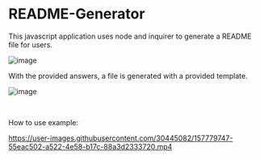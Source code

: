 # README-Generator

This javascript application uses node and inquirer to generate a README file for users.

![image](https://user-images.githubusercontent.com/30445082/157779806-e899d8fa-f7da-4800-809c-de6baa15a010.png)


With the provided answers, a file is generated with a provided template.

![image](https://user-images.githubusercontent.com/30445082/157780041-c9385384-0e5e-4b1c-b9fe-8017684b6000.png)

<br>

How to use example: 

https://user-images.githubusercontent.com/30445082/157779747-55eac502-a522-4e58-b17c-88a3d2333720.mp4

